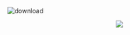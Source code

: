 
![download](https://github.com/user-attachments/assets/1472094a-5961-40a0-89e8-9e9ffacf0f5b)

<div align="center">
	<img src="[https://i.imgur.com/8BgVXcY.png](https://github.com/user-attachments/assets/1472094a-5961-40a0-89e8-9e9ffacf0f5b)">
</div>
